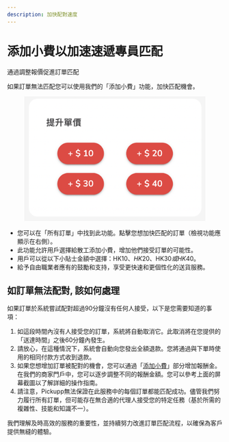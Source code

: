 ```yaml
---
description: 加快配對速度
---
```


# 添加小費以加速速遞專員匹配

通過調整報價促進訂單匹配

如果訂單無法匹配您可以使用我們的「添加小費」功能，加快匹配機會。

<figure><img src="../.gitbook/assets/image (13).png" alt=""><figcaption></figcaption></figure>

* 您可以在「所有訂單」中找到此功能。點擊您想加快匹配的訂單（檢視功能應顯示在右側）。&#x20;
* 此功能允許用戶選擇給散工添加小費，增加他們接受訂單的可能性。&#x20;
* 用戶可以從以下小貼士金額中選擇：HK$10、HK$20、HK$30或HK$40。
* 給予自由職業者應有的鼓勵和支持，享受更快速和更個性化的送貨服務。

## 如訂單無法配對, 該如何處理

如果訂單於系統嘗試配對超過90分鐘沒有任何人接受，以下是您需要知道的事項：&#x20;

1. 如這段時間內沒有人接受您的訂單，系統將自動取消它。此取消將在您提供的「送達時間」之後60分鐘內發生。&#x20;
2. 請放心，在這種情況下，系統會自動向您發出全額退款。您將通過與下單時使用的相同付款方式收到退款。&#x20;
3. 如果您想增加訂單被配對的機會，您可以通過「[添加小費](tian-jia-xiao-fei-yi-jia-su-su-di-zhuan-yuan-pi-pei.md)」部分增加報酬金。在我們的商家門戶中，您可以逐步調整不同的報酬金額。您可以參考上面的屏幕截圖以了解詳細的操作指南。&#x20;
4. 請注意，Pickupp無法保證在此服務中的每個訂單都能匹配成功。儘管我們努力履行所有訂單，但可能存在無合適的代理人接受您的特定任務（基於所需的複雜性、技能和知識不一）。&#x20;

我們理解及時高效的服務的重要性，並持續努力改進訂單匹配流程，以確保為客戶提供無縫的體驗。
